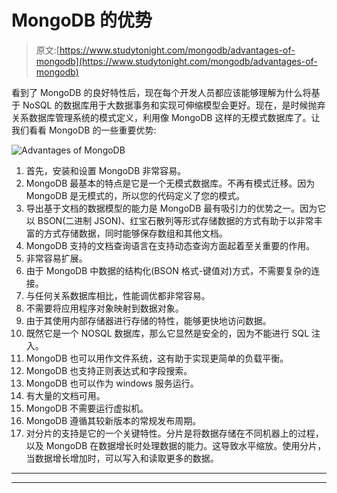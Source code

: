 # MongoDB 的优势

> 原文:[https://www.studytonight.com/mongodb/advantages-of-mongodb](https://www.studytonight.com/mongodb/advantages-of-mongodb)

看到了 MongoDB 的良好特性后，现在每个开发人员都应该能够理解为什么将基于 NoSQL 的数据库用于大数据事务和实现可伸缩模型会更好。现在，是时候抛弃关系数据库管理系统的模式定义，利用像 MongoDB 这样的无模式数据库了。让我们看看 MongoDB 的一些重要优势:

![Advantages of MongoDB](../Images/21c472a4ee423835c92ed1e99f291f9e.png)

1.  首先，安装和设置 MongoDB 非常容易。
2.  MongoDB 最基本的特点是它是一个无模式数据库。不再有模式迁移。因为 MongoDB 是无模式的，所以您的代码定义了您的模式。
3.  导出基于文档的数据模型的能力是 MongoDB 最有吸引力的优势之一。因为它以 BSON(二进制 JSON)、红宝石散列等形式存储数据的方式有助于以非常丰富的方式存储数据，同时能够保存数组和其他文档。
4.  MongoDB 支持的文档查询语言在支持动态查询方面起着至关重要的作用。
5.  非常容易扩展。
6.  由于 MongoDB 中数据的结构化(BSON 格式-键值对)方式，不需要复杂的连接。
7.  与任何关系数据库相比，性能调优都非常容易。
8.  不需要将应用程序对象映射到数据对象。
9.  由于其使用内部存储器进行存储的特性，能够更快地访问数据。
10.  既然它是一个 NOSQL 数据库，那么它显然是安全的，因为不能进行 SQL 注入。
11.  MongoDB 也可以用作文件系统，这有助于实现更简单的负载平衡。
12.  MongoDB 也支持正则表达式和字段搜索。
13.  MongoDB 也可以作为 windows 服务运行。
14.  有大量的文档可用。
15.  MongoDB 不需要运行虚拟机。
16.  MongoDB 遵循其较新版本的常规发布周期。
17.  对分片的支持是它的一个关键特性。分片是将数据存储在不同机器上的过程，以及 MongoDB 在数据增长时处理数据的能力。这导致水平缩放。使用分片，当数据增长增加时，可以写入和读取更多的数据。

* * *

* * *